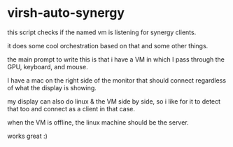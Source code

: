 # virsh-auto-synergy

this script checks if the named vm is listening for synergy clients.

it does some cool orchestration based on that and some other things.

the main prompt to write this is that i have a VM in which I pass through the GPU, keyboard, and mouse.

I have a mac on the right side of the monitor that should connect regardless of what the display is showing.

my display can also do linux & the VM side by side, so i like for it to detect that too and connect as a client in that case.

when the VM is offline, the linux machine should be the server.

works great :)
